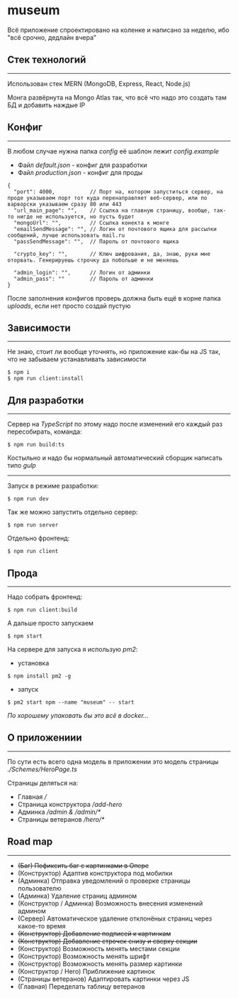 # museum

Всё приложение спроектировано на коленке и написано за неделю,
ибо "всё срочно, дедлайн вчера"

## Стек технологий

---

Использован стек MERN (MongoDB, Express, React, Node.js)

Монга развёрнута на Mongo Atlas так, что всё что надо это создать там БД и добавить наждые IP

## Конфиг

---

В любом случае нужна папка _config_ её шаблон лежит _config.example_

- Файл _default.json_ - конфиг для разработки
- Файл _production.json_ - конфиг для проды

```
{
  "port": 4000,           // Порт на, котором запуститься сервер, на проде указываем порт тот куда перенаправляет веб-сервер, или по варворски указываем сразу 80 или 443
  "url_main_page": "",    // Ссылка на главную страницу, вообще, так-то нигде не используется, но пусть будет
  "mongoUrl": "",         // Ссылка конекта к монге
  "emailSendMessage": "", // Логин от почтового ящика для рассылки сообщений, лучше использовать mail.ru
  "passSendMessage": "",  // Пароль от почтового ящика

  "crypto_key": "",       // Ключ шифрования, да, знаю, руки мне оторвать. Генерируешь строчку да побольше и не меняешь

  "admin_login": "",      // Логин от админки
  "admin_pass": ""        // Пароль от админки
}
```

После заполнения конфигов проверь должна быть ещё в корне папка _uploads_, если нет просто создай пустую

## Зависимости

---

Не знаю, стоит ли вообще уточнять, но приложение как-бы на JS так, что не забываем устанавливать зависимости

```
$ npm i
$ npm run client:install
```

## Для разработки

---

Сервер на _TypeScript_ по этому надо после изменений его каждый раз пересобирать, команда:

```
$ npm run build:ts
```

Костыльно и надо бы нормальный автоматический сборщик написать типо _gulp_

---

Запуск в режиме разработки:

```
$ npm run dev
```

Так же можно запустить отдельно сервер:

```
$ npm run server
```

Отдельно фронтенд:

```
$ npm run client
```

## Прода

---

Надо собрать фронтенд:

```
$ npm run client:build
```

А дальше просто запускаем

```
$ npm start
```

На сервере для запуска я использую _pm2_:

- установка

```
$ npm install pm2 -g
```

- запуск

```
$ pm2 start npm --name "museum" -- start
```

_По хорошему упаковать бы это всё в docker..._

## О приложениии

---

По сути есть всего одна модель в приложении это модель страницы _./Schemes/HeroPage.ts_

Страницы деляться на:

- Главная _/_
- Страница конструктора _/add-hero_
- Админка _/admin & /admin/*_
- Страницы ветеранов _/hero/*_

## Road map

---

- ~~(Баг) Пофиксить баг с картинками в Опере~~
- (Конструктор) Адаптив конструктора под мобилки
- (Админка) Отправка уведомлений о проверке страницы пользователю
- (Админка) Удаление страниц админом
- (Конструктор / Админка) Возможность внесения изменений админом
- (Сервер) Автоматическое удаление отклонёных страниц через какое-то время
- ~~(Конструктор) Добавление подписей к картинкам~~
- ~~(Конструктор) Добавление строчек снизу и сверху секции~~
- (Конструктор) Возможность менять местами секции
- (Конструктор) Возможность менять шрифт
- (Конструктор) Возможность менять размер картинки
- (Конструктор / Hero) Приближение картинок
- (Cтраницы ветеранов) Адаптировать картинки через JS
- (Главная) Переделать таблицу ветеранов
